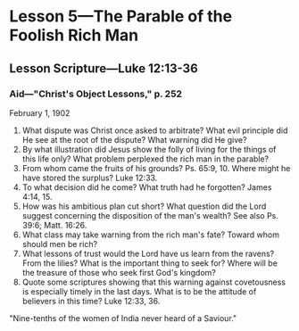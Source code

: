 # Lesson 5—The Parable of the Foolish Rich Man

## Lesson Scripture—Luke 12:13-36

### Aid—"Christ's Object Lessons," p. 252

February 1, 1902

1. What dispute was Christ once asked to arbitrate? What evil principle did He see at the root of the dispute? What warning did He give?
2. By what illustration did Jesus show the folly of living for the things of this life only? What problem perplexed the rich man in the parable?
3. From whom came the fruits of his grounds? Ps. 65:9, 10. Where might he have stored the surplus? Luke 12:33.
4. To what decision did he come? What truth had he forgotten? James 4:14, 15.
5. How was his ambitious plan cut short? What question did the Lord suggest concerning the disposition of the man's wealth? See also Ps. 39:6; Matt. 16:26.
6. What class may take warning from the rich man's fate? Toward whom should men be rich?
7. What lessons of trust would the Lord have us learn from the ravens? From the lilies? What is the important thing to seek for? Where will be the treasure of those who seek first God's kingdom?
8. Quote some scriptures showing that this warning against covetousness is especially timely in the last days. What is to be the attitude of believers in this time? Luke 12:33, 36.

"Nine-tenths of the women of India never heard of a Saviour."
